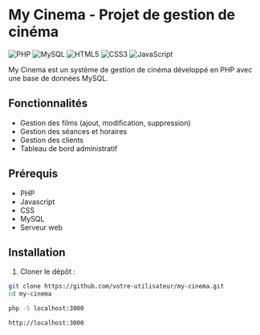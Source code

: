 # My Cinema - Projet de gestion de cinéma

![PHP](https://img.shields.io/badge/PHP-777BB4?style=for-the-badge&logo=php&logoColor=white)
![MySQL](https://img.shields.io/badge/MySQL-005C84?style=for-the-badge&logo=mysql&logoColor=white)
![HTML5](https://img.shields.io/badge/HTML5-E34F26?style=for-the-badge&logo=html5&logoColor=white)
![CSS3](https://img.shields.io/badge/CSS3-1572B6?style=for-the-badge&logo=css3&logoColor=white)
![JavaScript](https://img.shields.io/badge/JavaScript-323330?style=for-the-badge&logo=javascript&logoColor=F7DF1E)

My Cinema est un système de gestion de cinéma développé en PHP avec une base de données MySQL.

## Fonctionnalités

-  Gestion des films (ajout, modification, suppression)
-  Gestion des séances et horaires
-  Gestion des clients
-  Tableau de bord administratif

## Prérequis

- PHP 
- Javascript
- CSS
- MySQL 
- Serveur web 

## Installation

1. Cloner le dépôt :

```bash
git clone https://github.com/votre-utilisateur/my-cinema.git
cd my-cinema
```
```bash
php -S localhost:3000
```
```bash
http://localhost:3000
```

